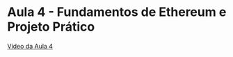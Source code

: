 # Aula 4 - Fundamentos de Ethereum e Projeto Prático

[Vídeo da Aula 4](https://www.youtube.com/live/uIp_EjXAG98?si=v2fh1_cGnv-4CN5z)